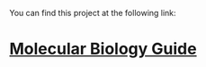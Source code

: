 You can find this project at the following link:

# [Molecular Biology Guide](https://fishenzone-freecodecamp.github.io/molecular-guide/)
